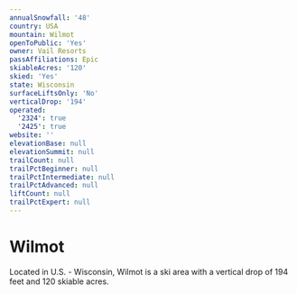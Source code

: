 ```yaml
---
annualSnowfall: '48'
country: USA
mountain: Wilmot
openToPublic: 'Yes'
owner: Vail Resorts
passAffiliations: Epic
skiableAcres: '120'
skied: 'Yes'
state: Wisconsin
surfaceLiftsOnly: 'No'
verticalDrop: '194'
operated:
  '2324': true
  '2425': true
website: ''
elevationBase: null
elevationSummit: null
trailCount: null
trailPctBeginner: null
trailPctIntermediate: null
trailPctAdvanced: null
liftCount: null
trailPctExpert: null
---
```



# Wilmot

Located in U.S. - Wisconsin, Wilmot is a ski area with a vertical drop of 194 feet and 120 skiable acres.
